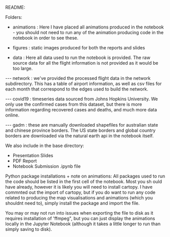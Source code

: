 README:

Folders:

- animations : Here I have placed all animations produced in the notebook - you should not need to run any of the animation producing code in the notebook in order to see these.

- figures : static images produced for both the reports and slides

- data : Here all data used to run the notebook is provided. The raw source data for all the flight information is not provided as it would be too large.

--- network : we've provided the processed flight data in the network subdirectory. This has a table of airport information, as well as csv files for each month that correspond to the edges used to build the network.

--- covid19 : timeseries data sourced from Johns Hopkins University. We only use the confirmed cases from this dataset, but there is more information regarding recovered cases and deaths, and much more data online.

--- gadm : these are manually downloaded shapefiles for australian state and chinese province borders. The US state borders and global country borders are downloaded via the natural earth api in the notebook itself.



We also include in the base directory:
- Presentation Slides
- PDF Report
- Notebook Submission .ipynb file


Python package installations + note on animations:
All packages used to run the code should be listed in the first cell of the notebook. Most you sh ould have already, however it is likely you will need to install cartopy. I have commnted out the import of cartopy, but if you do want to run any code related to producing the map visualisations and animations (which you shouldnt need to), simply install the package and import the file.

You may or may not run into issues when exporting the file to disk as it requires installation of 'ffmpeg", but you can just display the animations locally in the Jupyter Notebook (although it takes a little longer to run than simply saving to disk).
